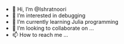 - 👋 Hi, I’m @Ishratnoori
- 👀 I’m interested in debugging 
- 🌱 I’m currently learning Julia programming 
- 💞️ I’m looking to collaborate on ...
- 📫 How to reach me ...

<!---
Ishratnoori/Ishratnoori is a ✨ special ✨ repository because its `README.md` (this file) appears on your GitHub profile.
You can click the Preview link to take a look at your changes.
--->
